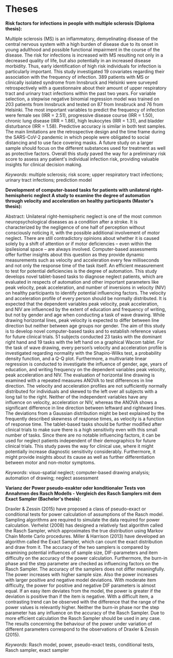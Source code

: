 # Theses

**Risk factors for infections in people with multiple sclerosis (Diploma thesis):**

Multiple sclerosis (MS) is an inflammatory, demyelinating disease of the central nervous system with a high burden of disease due to its onset in young adulthood and possible functional impairment in the course of the disease. The risk for infections is increased with MS resulting not only in a decreased quality of life, but also potentially in an increased disease morbidity. Thus, early identification of high risk individuals for infection is particularly important. This study investigated 19 covariates regarding their association with the frequency of infection. 389 patients with MS or clinically isolated syndrome from Innsbruck and Helsinki were surveyed retrospectively with a questionnaire about their amount of upper respiratory tract and urinary tract infections within the past two years. For variable selection, a stepwise negative binomial regression model was trained on 203 patients from Innsbruck and tested on 87 from Innsbruck and 76 from Helsinki. The most important variables to predict the frequency of infection were female sex (IRR = 2.51), progressive disease course (IRR = 1.50), chronic lung disease (IRR = 1.86), high leukocytes (IRR = 1.31), and bladder disturbance (IRR = 1.58). Predictive accuracy is similar in both test samples. The main limitations are the retrospective design and the time frame during the SARS-CoV-2 pandemic in which people were obligated to social distancing and to use face covering masks. A future study on a larger sample should focus on the different substances used for treatment as well as protective factors. Overall this study paved the way for a preliminary risk score to assess any patient's individual infection risk, providing valuable insights for clinical decision making. 

_Keywords_: multiple sclerosis; risk score; upper respiratory tract infections; urinary tract infections; prediction model

**Development of computer-based tasks for patients with unilateral right-hemispheric neglect A study to examine the degree of automation through velocity and acceleration on healthy participants (Master's thesis):**

Abstract:
Unilateral right-hemispheric neglect is one of the most common neuropsychological diseases as a condition after a stroke. It is characterized by the negligence of one half of perception without consciously noticing it, with the possible additional involvement of motor neglect. There are still contradictory opinions about whether it is caused solely by a shift of attention or if motor deficiencies – even within the ipsilesional space – are always involved. Computer-based assessments offer further insights about this question as they provide dynamic measurements such as velocity and acceleration every few milliseconds and not only the response time of the task itself. An efficient measurement to test for potential deficiencies is the degree of automation. This study develops novel tablet-based tasks to diagnose neglect patients, which are evaluated in respects of automation and other important parameters like peak velocity, peak acceleration, and number of inversions in velocity (NIV) on healthy participants to identify potential influencing factors. The velocity and acceleration profile of every person should be normally distributed. It is expected that the dependent variables peak velocity, peak acceleration, and NIV are influenced by the extent of education and frequency of writing, but not by gender and age when conducting a task of wave drawing. While drawing horizontal lines, peak velocity is expected to differ between line direction but neither between age groups nor gender. The aim of this study is to develop novel computer-based tasks and to establish reference values for future clinical trials. 51 subjects conducted 23 tasks with the dominant right hand and 19 tasks with the left hand on a graphical Wacom tablet. For the task of wave drawing, every person’s velocity and acceleration profile is investigated regarding normality with the Shapiro-Wilks test, a probability density function, and a Q-Q plot. Furthermore, a multivariate linear regression is conducted to investigate the influence of gender, age, years of education, and writing frequency on the dependent variables peak velocity, peak acceleration and NIV. The evaluation of horizontal line drawing is examined with a repeated measures ANOVA to test differences in line direction. The velocity and acceleration profiles are not sufficiently normally distributed for individuals and skewed to the left over all subjects with a long tail to the right. Neither of the independent variables have any influence on velocity, acceleration or NIV, whereas the ANOVA shows a significant difference in line direction between leftward and rightward lines. The deviations from a Gaussian distribution might be best explained by the frequently described skewness of response times, as velocity is a function of response time. The tablet-based tasks should be further modified after clinical trials to make sure there is a high sensitivity even with this small number of tasks. Since there are no notable influencing factors, it can be used for neglect patients independent of their demographics for future clinical trials. This study paves the way for clinical use, where it might potentially increase diagnostic sensitivity considerably. Furthermore, it might provide insights about its cause as well as further differentiation between motor and non-motor symptoms.

_Keywords_: visuo-spatial neglect; computer-based drawing analysis; automation of drawing; neglect assessment

**Varianz der Power pseudo-exakter oder konditionaler Tests von Annahmen des Rasch Modells - Vergleich des Rasch Samplers mit dem Exact Sampler (Bachelor's thesis):**

Draxler & Zessin (2015) have proposed a class of pseudo-exact or conditional tests for power calculation of assumptions of the Rasch model. Sampling algorithms are required to simulate the data required for power calculation. Verhelst (2008) has designed a relatively fast algorithm called the Rasch Sampler, which approximates the true distribution using Markov Chain Monte Carlo procedures. Miller & Harrison (2013) have developed an algorithm called the Exact Sampler, which can count the exact distribution and draw from it. The accuracy of the two samplers is compared by examining potential influences of sample size, DIF-parameters and item difficulty on the accuracy of the power calculation. Furthermore, the burn-in phase and the step parameter are checked as influencing factors on the Rasch Sampler. The accuracy of the samplers does not differ meaningfully. The power increases with higher sample size. Also the power increases with larger positive and negative model deviations. With moderate item difficulty, the power for positive and negative DIF parameters is almost equal. If an easy item deviates from the model, the power is greater if the deviation is positive than if the item is negative. With a difficult item, a contrasting trend can be observed with the difference that the range of the power values is relevantly higher. Neither the burn-in phase nor the step parameter has any influence on the accuracy of the Rasch Sampler. Due to more efficient calculation the Rasch Sampler should be used in any case. The results concerning the behaviour of the power under variation of different parameters correspond to the observations of Draxler & Zessin (2015).

_Keywords_: Rasch model, power, pseudo-exact tests, conditional tests, Rasch sampler, exact sampler
